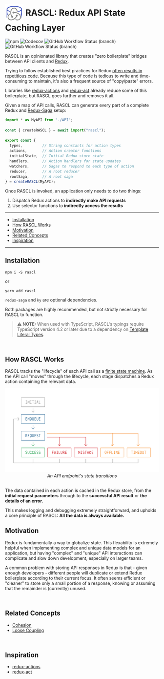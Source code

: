 <h1>
  <img
    src="docs/media/RASCL%20Logo.svg"
    alt="RASCL State Diagram"
    height="60px"
    align="center"
  /> RASCL: Redux API State Caching Layer</h1>

![npm](https://img.shields.io/npm/v/rascl?style=flat-square)
![Codecov](https://img.shields.io/codecov/c/github/ironblock/rascl?style=flat-square)
![GitHub Workflow Status (branch)](https://img.shields.io/github/workflow/status/ironblock/rascl/RASCL%20CI/develop?label=develop&style=flat-square)
![GitHub Workflow Status (branch)](https://img.shields.io/github/workflow/status/ironblock/rascl/RASCL%20CI/master?label=master&style=flat-square)

RASCL is an opinionated library that creates "zero boilerplate" bridges between API clients and [Redux](https://redux.js.org).

Trying to follow established best practices for Redux [often results in repetitious code](https://redux.js.org/recipes/reducing-boilerplate). Because this type of code is tedious to write and time-consuming to maintain, it's also a frequent source of "copy/paste" errors.

Libraries like [redux-actions](https://github.com/acdlite/redux-actions) and [redux-act](https://github.com/pauldijou/redux-act) already reduce some of this boilerplate, but RASCL goes further and removes it all. 

Given a map of API calls, RASCL can generate every part of a complete Redux and [Redux-Saga](https://redux-saga.js.org/) setup:

```typescript
import * as MyAPI from "./API";

const { createRASCL } = await import("rascl");

export const {
  types,         // String constants for action types
  actions,       // Action creator functions
  initialState,  // Initial Redux store state
  handlers,      // Action handlers for state updates
  watchers,      // Sagas to respond to each type of action
  reducer,       // A root reducer
  rootSaga,      // A root saga
} = createRASCL(MyAPI);
```

Once RASCL is invoked, an application only needs to do two things:

1. Dispatch Redux actions to **indirectly make API requests**
2. Use selector functions to **indirectly access the results**

---

- [Installation](#installation)
- [How RASCL Works](#how-rascl-works)
- [Motivation](#motivation)
- [Related Concepts](#related-concepts)
- [Inspiration](#inspiration)

---

## Installation
```
npm i -S rascl
```
or
```
yarn add rascl
```

`redux-saga` and `ky` are optional dependencies.

Both packages are highly recommended, but not strictly necessary for RASCL to function.

> **⚠︎ NOTE:** When used with TypeScript, RASCL's typings require TypeScript version 4.2 or later due to a dependency on [Template Literal Types](https://www.typescriptlang.org/docs/handbook/2/template-literal-types.html).

<br />

## How RASCL Works

RASCL tracks the "lifecycle" of each API call as a [finite state machine](https://en.wikipedia.org/wiki/Finite-state_machine). As the API call "moves" through the lifecycle, each stage dispatches a Redux action containing the relevant data.

<p align="center">
  <img
    src="docs/media/RASCL%20State%20Diagram.svg"
    alt="RASCL State Diagram"
    width="100%"
    height="275px"
  />
  <i>An API endpoint's state transitions</i>
  <br />
  <br />
</p>

The data contained in each action is cached in the Redux store, from the **initial request parameters** through to the **successful API result** or **the details of an error**.

This makes logging and debugging extremely straightforward, and upholds a core principle of RASCL: **All the data is always available.**

## Motivation

Redux is fundamentally a way to globalize state. This flexability is extremely helpful when implementing complex and unique data models for an application, but having "complex" and "unique" API interactions can complicate and slow down development, especially on larger teams.

A common problem with storing API responses in Redux is that - given enough developers - different people will duplicate or extend Redux boilerplate according to their current focus. It often seems efficient or "cleaner" to store only a small portion of a response, knowing or assuming that the remainder is (currently) unused.



<br />

## Related Concepts
- [Cohesion](https://en.wikipedia.org/wiki/Cohesion_%28computer_science%29#High_cohesion)
- [Loose Coupling](https://en.wikipedia.org/wiki/Loose_coupling) 

<br />

## Inspiration
- [redux-actions](https://github.com/acdlite/redux-actions)
- [redux-act](https://github.com/pauldijou/redux-act)